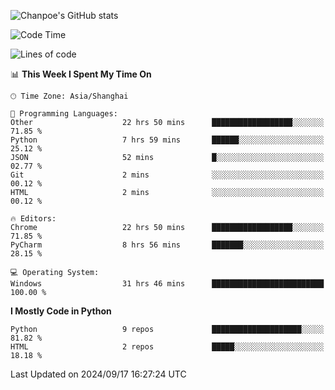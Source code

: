 ![Chanpoe's GitHub stats](https://github-readme-stats.vercel.app/api?username=Chanpoe&show_icons=true&count_private=true&theme=cobalt)

<!--START_SECTION:waka-->
![Code Time](http://img.shields.io/badge/Code%20Time-183%20hrs%2010%20mins-blue)

![Lines of code](https://img.shields.io/badge/From%20Hello%20World%20I%27ve%20Written-1.6%20million%20lines%20of%20code-blue)

📊 **This Week I Spent My Time On** 

```text
🕑︎ Time Zone: Asia/Shanghai

💬 Programming Languages: 
Other                    22 hrs 50 mins      ██████████████████░░░░░░░   71.85 % 
Python                   7 hrs 59 mins       ██████░░░░░░░░░░░░░░░░░░░   25.12 % 
JSON                     52 mins             █░░░░░░░░░░░░░░░░░░░░░░░░   02.77 % 
Git                      2 mins              ░░░░░░░░░░░░░░░░░░░░░░░░░   00.12 % 
HTML                     2 mins              ░░░░░░░░░░░░░░░░░░░░░░░░░   00.12 % 

🔥 Editors: 
Chrome                   22 hrs 50 mins      ██████████████████░░░░░░░   71.85 % 
PyCharm                  8 hrs 56 mins       ███████░░░░░░░░░░░░░░░░░░   28.15 % 

💻 Operating System: 
Windows                  31 hrs 46 mins      █████████████████████████   100.00 % 
```

**I Mostly Code in Python** 

```text
Python                   9 repos             ████████████████████░░░░░   81.82 % 
HTML                     2 repos             █████░░░░░░░░░░░░░░░░░░░░   18.18 % 
```




 Last Updated on 2024/09/17 16:27:24 UTC
<!--END_SECTION:waka-->
